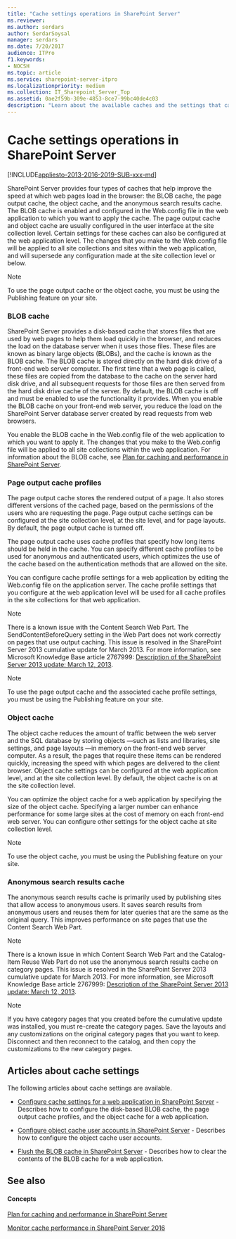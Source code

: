 ```yaml
---
title: "Cache settings operations in SharePoint Server"
ms.reviewer: 
ms.author: serdars
author: SerdarSoysal
manager: serdars
ms.date: 7/20/2017
audience: ITPro
f1.keywords:
- NOCSH
ms.topic: article
ms.service: sharepoint-server-itpro
ms.localizationpriority: medium
ms.collection: IT_Sharepoint_Server_Top
ms.assetid: 0ae2f59b-309e-4853-8ce7-99bc40de4c03
description: "Learn about the available caches and the settings that can be configured for the BLOB cache and cache profiles and object cache settings in SharePoint Server."
---
```


# Cache settings operations in SharePoint Server

[!INCLUDE[appliesto-2013-2016-2019-SUB-xxx-md](../includes/appliesto-2013-2016-2019-SUB-xxx-md.md)] 
  
SharePoint Server provides four types of caches that help improve the speed at which web pages load in the browser: the BLOB cache, the page output cache, the object cache, and the anonymous search results cache. The BLOB cache is enabled and configured in the Web.config file in the web application to which you want to apply the cache. The page output cache and object cache are usually configured in the user interface at the site collection level. Certain settings for these caches can also be configured at the web application level. The changes that you make to the Web.config file will be applied to all site collections and sites within the web application, and will supersede any configuration made at the site collection level or below.
  
> [!NOTE]
> To use the page output cache or the object cache, you must be using the Publishing feature on your site. 
  
### BLOB cache
<a name="section3"> </a>

SharePoint Server provides a disk-based cache that stores files that are used by web pages to help them load quickly in the browser, and reduces the load on the database server when it uses those files. These files are known as binary large objects (BLOBs), and the cache is known as the BLOB cache. The BLOB cache is stored directly on the hard disk drive of a front-end web server computer. The first time that a web page is called, these files are copied from the database to the cache on the server hard disk drive, and all subsequent requests for those files are then served from the hard disk drive cache of the server. By default, the BLOB cache is off and must be enabled to use the functionality it provides. When you enable the BLOB cache on your front-end web server, you reduce the load on the SharePoint Server database server created by read requests from web browsers.
  
You enable the BLOB cache in the Web.config file of the web application to which you want to apply it. The changes that you make to the Web.config file will be applied to all site collections within the web application. For information about the BLOB cache, see [Plan for caching and performance in SharePoint Server](caching-and-performance-planning.md).
  
### Page output cache profiles
<a name="section1"> </a>

The page output cache stores the rendered output of a page. It also stores different versions of the cached page, based on the permissions of the users who are requesting the page. Page output cache settings can be configured at the site collection level, at the site level, and for page layouts. By default, the page output cache is turned off.
  
The page output cache uses cache profiles that specify how long items should be held in the cache. You can specify different cache profiles to be used for anonymous and authenticated users, which optimizes the use of the cache based on the authentication methods that are allowed on the site.
  
You can configure cache profile settings for a web application by editing the Web.config file on the application server. The cache profile settings that you configure at the web application level will be used for all cache profiles in the site collections for that web application. 
  
> [!NOTE]
> There is a known issue with the Content Search Web Part. The SendContentBeforeQuery setting in the Web Part does not work correctly on pages that use output caching. This issue is resolved in the SharePoint Server 2013 cumulative update for March 2013. For more information, see Microsoft Knowledge Base article 2767999: [Description of the SharePoint Server 2013 update: March 12, 2013](https://go.microsoft.com/fwlink/p/?LinkId=286308). 
  
> [!NOTE]
> To use the page output cache and the associated cache profile settings, you must be using the Publishing feature on your site. 
  
### Object cache
<a name="section2"> </a>

The object cache reduces the amount of traffic between the web server and the SQL database by storing objects —such as lists and libraries, site settings, and page layouts —in memory on the front-end web server computer. As a result, the pages that require these items can be rendered quickly, increasing the speed with which pages are delivered to the client browser. Object cache settings can be configured at the web application level, and at the site collection level. By default, the object cache is on at the site collection level.
  
You can optimize the object cache for a web application by specifying the size of the object cache. Specifying a larger number can enhance performance for some large sites at the cost of memory on each front-end web server. You can configure other settings for the object cache at site collection level.
  
> [!NOTE]
> To use the object cache, you must be using the Publishing feature on your site. 
  
### Anonymous search results cache
<a name="section2"> </a>

The anonymous search results cache is primarily used by publishing sites that allow access to anonymous users. It saves search results from anonymous users and reuses them for later queries that are the same as the original query. This improves performance on site pages that use the Content Search Web Part.
  
> [!NOTE]
> There is a known issue in which Content Search Web Part and the Catalog-Item Reuse Web Part do not use the anonymous search results cache on category pages. This issue is resolved in the SharePoint Server 2013 cumulative update for March 2013. For more information, see Microsoft Knowledge Base article 2767999: [Description of the SharePoint Server 2013 update: March 12, 2013](https://go.microsoft.com/fwlink/p/?LinkId=286308).

> [!NOTE]
> If you have category pages that you created before the cumulative update was installed, you must re-create the category pages. Save the layouts and any customizations on the original category pages that you want to keep. Disconnect and then reconnect to the catalog, and then copy the customizations to the new category pages.
  
## Articles about cache settings

The following articles about cache settings are available. 
  
- [Configure cache settings for a web application in SharePoint Server](cache-settings-configuration-for-a-web-application.md) - Describes how to configure the disk-based BLOB cache, the page output cache profiles, and the object cache for a web application. 
    
- [Configure object cache user accounts in SharePoint Server](configure-object-cache-user-accounts.md) - Describes how to configure the object cache user accounts. 
    
- [Flush the BLOB cache in SharePoint Server](flush-the-blob-cache.md) - Describes how to clear the contents of the BLOB cache for a web application. 
    
## See also

#### Concepts

[Plan for caching and performance in SharePoint Server](caching-and-performance-planning.md)
  
[Monitor cache performance in SharePoint Server 2016](monitor-cache-performance.md)

